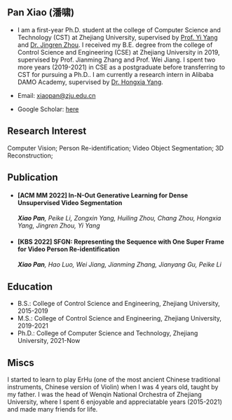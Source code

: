 ## Pan Xiao (潘啸)
- I am a first-year Ph.D. student at the college of Computer Science and Technology (CST) at Zhejiang University, supervised by [Prof. Yi Yang](https://scholar.google.com/citations?user=RMSuNFwAAAAJ&hl=en) and [Dr. Jingren Zhou](https://scholar.google.com/citations?user=64zxhRUAAAAJ&hl=en&oi=ao). I received my B.E. degree from the college of Control Science and Engineering (CSE) at Zhejiang University in 2019, supervised by Prof. Jianming Zhang and Prof. Wei Jiang. I spent two more years (2019-2021) in CSE as a postgraduate before transferring to CST for pursuing a Ph.D.. I am currently a research intern in Alibaba DAMO Academy, supervised by [Dr. Hongxia Yang](https://scholar.google.com/citations?user=iJlC5mMAAAAJ&hl=en&oi=ao).

- Email: xiaopan@zju.edu.cn
- Google Scholar: [here](https://scholar.google.com/citations?user=5Rh3yn4AAAAJ&hl=en)

## Research Interest 
Computer Vision; Person Re-identification; Video Object Segmentation; 3D Reconstruction;

## Publication
- #### [ACM MM 2022] In-N-Out Generative Learning for Dense Unsupervised Video Segmentation 

  ****Xiao Pan***, Peike Li, Zongxin Yang, Huiling Zhou, Chang Zhou, Hongxia Yang, Jingren Zhou, Yi Yang*
  
  
- #### [KBS 2022] SFGN: Representing the Sequence with One Super Frame for Video Person Re-identification

  ****Xiao Pan***, Hao Luo, Wei Jiang, Jianming Zhang, Jianyang Gu, Peike Li*

## Education
- B.S.:  College of Control Science and Engineering, Zhejiang University, 2015-2019
- M.S.:  College of Control Science and Engineering, Zhejiang University, 2019-2021
- Ph.D.: College of Computer Science and Technology, Zhejiang University, 2021-Now

## Miscs
I started to learn to play ErHu (one of the most ancient Chinese traditional instruments, Chinese version of Violin) when I was 4 years old, taught by my father.
I was the head of Wenqin National Orchestra of Zhejiang University, where I spent 6 enjoyable and appreciatable years (2015-2021) and made many friends for life. 
